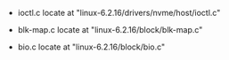 - ioctl.c
    locate at "linux-6.2.16/drivers/nvme/host/ioctl.c"

- blk-map.c
    locate at "linux-6.2.16/block/blk-map.c"

- bio.c
    locate at "linux-6.2.16/block/bio.c"